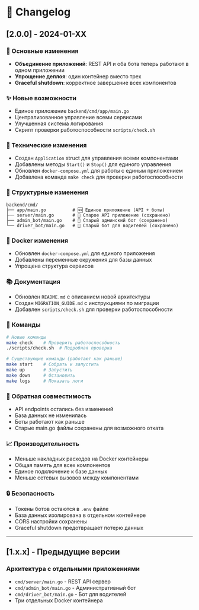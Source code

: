 # 📝 Changelog

## [2.0.0] - 2024-01-XX

### 🎯 Основные изменения
- **Объединение приложений**: REST API и оба бота теперь работают в одном приложении
- **Упрощение деплоя**: один контейнер вместо трех
- **Graceful shutdown**: корректное завершение всех компонентов

### ✨ Новые возможности
- Единое приложение `backend/cmd/app/main.go`
- Централизованное управление всеми сервисами
- Улучшенная система логирования
- Скрипт проверки работоспособности `scripts/check.sh`

### 🔧 Технические изменения
- Создан `Application` struct для управления всеми компонентами
- Добавлены методы `Start()` и `Stop()` для единого управления
- Обновлен `docker-compose.yml` для работы с единым приложением
- Добавлена команда `make check` для проверки работоспособности

### 📁 Структурные изменения
```
backend/cmd/
├── app/main.go          # 🆕 Единое приложение (API + боты)
├── server/main.go       # 📁 Старое API приложение (сохранено)
├── admin_bot/main.go    # 📁 Старый админский бот (сохранено)
└── driver_bot/main.go   # 📁 Старый бот для водителей (сохранено)
```

### 🐳 Docker изменения
- Обновлен `docker-compose.yml` для единого приложения
- Добавлены переменные окружения для базы данных
- Упрощена структура сервисов

### 📚 Документация
- Обновлен `README.md` с описанием новой архитектуры
- Создан `MIGRATION_GUIDE.md` с инструкциями по миграции
- Добавлен `scripts/check.sh` для проверки работоспособности

### 🚀 Команды
```bash
# Новые команды
make check    # Проверить работоспособность
./scripts/check.sh  # Подробная проверка

# Существующие команды (работают как раньше)
make start    # Собрать и запустить
make up       # Запустить
make down     # Остановить
make logs     # Показать логи
```

### 🔄 Обратная совместимость
- API endpoints остались без изменений
- База данных не изменилась
- Боты работают как раньше
- Старые main.go файлы сохранены для возможного отката

### 📈 Производительность
- Меньше накладных расходов на Docker контейнеры
- Общая память для всех компонентов
- Единое подключение к базе данных
- Меньше сетевых вызовов между компонентами

### 🔒 Безопасность
- Токены ботов остаются в `.env` файле
- База данных изолирована в отдельном контейнере
- CORS настройки сохранены
- Graceful shutdown предотвращает потерю данных

---

## [1.x.x] - Предыдущие версии

### Архитектура с отдельными приложениями
- `cmd/server/main.go` - REST API сервер
- `cmd/admin_bot/main.go` - Административный бот  
- `cmd/driver_bot/main.go` - Бот для водителей
- Три отдельных Docker контейнера 